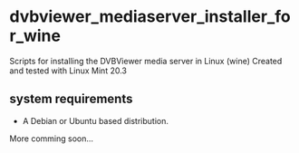 dvbviewer_mediaserver_installer_for_wine
========================================
Scripts for installing the DVBViewer media server in Linux (wine)
Created and tested with Linux Mint 20.3

system requirements
-------------------
- A Debian or Ubuntu based distribution.




More comming soon...
